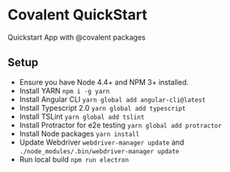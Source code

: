 # Covalent QuickStart

Quickstart App with @covalent packages

## Setup

* Ensure you have Node 4.4+ and NPM 3+ installed.
* Install YARN `npm i -g yarn`
* Install Angular CLI `yarn global add angular-cli@latest`
* Install Typescript 2.0 `yarn global add typescript`
* Install TSLint `yarn global add tslint`
* Install Protractor for e2e testing `yarn global add protractor`
* Install Node packages `yarn install`
* Update Webdriver `webdriver-manager update` and `./node_modules/.bin/webdriver-manager update`
* Run local build `npm run electron`
